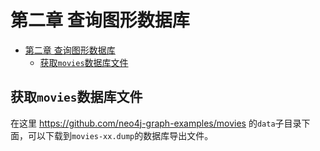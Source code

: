 # 第二章 查询图形数据库

- [第二章 查询图形数据库](#第二章-查询图形数据库)
  - [获取`movies`数据库文件](#获取movies数据库文件)

## 获取`movies`数据库文件

在这里 https://github.com/neo4j-graph-examples/movies 的`data`子目录下面，可以下载到`movies-xx.dump`的数据库导出文件。

